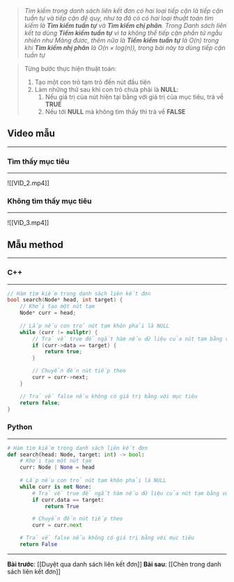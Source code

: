 > _Tìm kiếm trong danh sách liên kết đơn có hai loại tiếp cận là tiếp cận tuần tự và tiếp cận đệ quy, như ta đã có có hai loại thuật toán tìm kiếm là **Tìm kiếm tuần tự** và **Tìm kiếm chị phân**. Trong Danh sách liên kết ta dùng **Tiềm kiếm tuần tự** vì ta không thể tiếp cận phần tử ngẫu nhiên như Mảng đươc, thêm nữa là **Tiềm kiếm tuần tự** là $O(n)$ trong khi **Tìm kiếm nhị phân** là $O(n \times log(n))$, trong bài này ta dùng tiếp cận tuần tự_

> Từng bước thực hiện thuật toán:
> 	1. Tạo một con trỏ tạm trỏ đến nút đầu tiên
> 	2. Làm những thứ sau khi con trỏ chưa phải là **NULL**:
> 		1. Nếu giá trị của nút hiện tại bằng với giá trị của mục tiêu, trả về **TRUE**
> 		2. Nếu tới **NULL** mà không tìm thấy thì trả về **FALSE**
## Video mẫu
---
### Tìm thấy mục tiêu
---
![[VID_2.mp4]]
### Không tìm thấy mục tiêu
---
![[VID_3.mp4]]

## Mẫu method
---
### C++
---
``` cpp
// Hàm tìm kiếm trong danh sách liên kết đơn
bool search(Node* head, int target) {
    // Khởi tạo một nút tạm
    Node* curr = head;
    
    // Lắp nếu con trỏ nút tạm khôn phải là NULL
    while (curr != nullptr) {
        // Trả về true để ngắt hàm nếu dữ liệu của nút tạm bằng với mục tiêu của người dùng
        if (curr->data == target) {
            return true;
        }

        // Chuyển đến nút tiếp theo
        curr = curr->next;
    } 

    // Trả về false nếu không có giá trị bằng với mục tiêu
    return false;
}
```
### Python
---
``` python
# Hàm tìm kiếm trong danh sách liên kết đơn
def search(head: Node, target: int) -> bool:
    # Khởi tạo một nút tạm
    curr: Node | None = head
    
    # Lắp nếu con trỏ nút tạm khôn phải là NULL
    while curr is not None:
        # Trả về true để ngắt hàm nếu dữ liệu của nút tạm bằng với mục tiêu của người dùng
        if curr.data == target:
            return True

        # Chuyển đến nút tiếp theo
        curr = curr.next

    # Trả về false nếu không có giá trị bằng với mục tiêu
    return False
```
---
**Bài trước**: [[Duyệt qua danh sách liên kết đơn]]
**Bài sau**: [[Chèn trong danh sách liên kết đơn]]